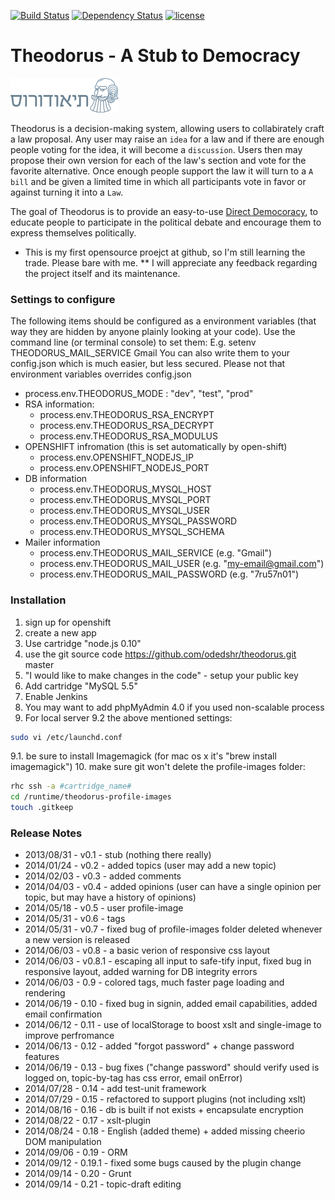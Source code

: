 [![Build Status](https://travis-ci.org/odedshr/theodorus.svg?branch=master)](https://travis-ci.org/odedshr/theodorus) [![Dependency Status](https://david-dm.org/odedshr/theodorus.svg?theme=shields.io)](https://david-dm.org/odedshr/theodorus) [![license](http://img.shields.io/badge/license-GNU-brightgreen.svg)](https://github.com/odedshr/theodorus/blob/master/LICENSE)

# Theodorus - A Stub to Democracy

![Theodorus](https://raw.githubusercontent.com/odedshr/theodorus/master/static/themes/default.rtl/img/theodorus_logo_small.png "Theodorus")

Theodorus is a decision-making system, allowing users to collabirately craft a law proposal.
Any user may raise an `idea` for a law and if there are enough people voting for the idea,
it will become a `discussion`. Users then may propose their own version for each of the law's section and vote for
the favorite alternative. Once enough people support the law it will turn to a `A bill` and be given a limited
time in which all participants vote in favor or against turning it into a `Law`.

The goal of Theodorus is to provide an easy-to-use [Direct Democoracy](http://en.wikipedia.org/wiki/Direct_democracy),
to educate people to participate in the political debate and encourage them to express themselves politically.

* This is my first opensource proejct at github, so I'm still learning the trade. Please bare with me.
** I will appreciate any feedback regarding the project itself and its maintenance.

### Settings to configure
The following items should be configured as a environment variables (that way they are hidden by anyone plainly looking
at your code). Use the command line (or terminal console) to set them:
E.g. setenv THEODORUS_MAIL_SERVICE Gmail
You can also write them to your config.json which is much easier, but less secured. Please not that environment variables
 overrides config.json

* process.env.THEODORUS_MODE : "dev", "test", "prod"
* RSA information:
  - process.env.THEODORUS_RSA_ENCRYPT
  - process.env.THEODORUS_RSA_DECRYPT
  - process.env.THEODORUS_RSA_MODULUS
* OPENSHIFT infromation (this is set automatically by open-shift)
  - process.env.OPENSHIFT_NODEJS_IP
  - process.env.OPENSHIFT_NODEJS_PORT
* DB information
  - process.env.THEODORUS_MYSQL_HOST
  - process.env.THEODORUS_MYSQL_PORT
  - process.env.THEODORUS_MYSQL_USER
  - process.env.THEODORUS_MYSQL_PASSWORD
  - process.env.THEODORUS_MYSQL_SCHEMA
* Mailer information
  - process.env.THEODORUS_MAIL_SERVICE (e.g. "Gmail")
  - process.env.THEODORUS_MAIL_USER (e.g. "my-email@gmail.com")
  - process.env.THEODORUS_MAIL_PASSWORD (e.g. "7ru57n01")

###  Installation
  1. sign up for openshift
  2. create a new app
  3. Use cartridge "node.js 0.10"
  4. use the git source code https://github.com/odedshr/theodorus.git master
  5. "I would like to make changes in the code" - setup your public key
  6. Add cartridge "MySQL 5.5"
  7. Enable Jenkins
  8. You may want to add phpMyAdmin 4.0 if you used non-scalable process
  9. For local server
  9.2 the above mentioned settings:
  ```bash
  sudo vi /etc/launchd.conf
  ```
  9.1. be sure to install Imagemagick (for mac os x it's "brew install imagemagick")
  10. make sure git won't delete the profile-images folder:
  ```bash
rhc ssh -a #cartridge_name#
cd /runtime/theodorus-profile-images
 touch .gitkeep
  ```

###  Release Notes
- 2013/08/31 - v0.1 - stub (nothing there really)
- 2014/01/24 - v0.2 - added topics (user may add a new topic)
- 2014/02/03 - v0.3 - added comments
- 2014/04/03 - v0.4 - added opinions (user can have a single opinion per topic, but may have a history of opinions)
- 2014/05/18 - v0.5 - user profile-image
- 2014/05/31 - v0.6 - tags
- 2014/05/31 - v0.7 - fixed bug of profile-images folder deleted whenever a new version is released
- 2014/06/03 - v0.8 - a basic verion of responsive css layout
- 2014/06/03 - v0.8.1 - escaping all input to safe-tify input, fixed bug in responsive layout, added warning for DB integrity errors
- 2014/06/03 - 0.9 - colored tags, much faster page loading and rendering
- 2014/06/19 - 0.10 - fixed bug in signin, added email capabilities, added email confirmation
- 2014/06/12 - 0.11 - use of localStorage to boost xslt and single-image to improve perfromance
- 2014/06/13 - 0.12 - added "forgot password" + change password features
- 2014/06/19 - 0.13 - bug fixes ("change password" should verify used is logged on, topic-by-tag has css error, email onError)
- 2014/07/28 - 0.14 - add test-unit framework
- 2014/07/29 - 0.15 - refactored to support plugins (not including xslt)
- 2014/08/16 - 0.16 - db is built if not exists + encapsulate encryption
- 2014/08/22 - 0.17 - xslt-plugin
- 2014/08/24 - 0.18 - English (added theme) + added missing cheerio DOM manipulation
- 2014/09/06 - 0.19 - ORM
- 2014/09/12 - 0.19.1 - fixed some bugs caused by the plugin change
- 2014/09/14 - 0.20 - Grunt
- 2014/09/14 - 0.21 - topic-draft editing
